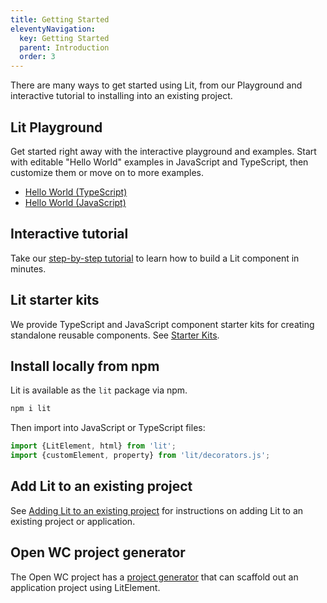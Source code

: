 ```yaml
---
title: Getting Started
eleventyNavigation:
  key: Getting Started
  parent: Introduction
  order: 3
---
```


There are many ways to get started using Lit, from our Playground and interactive tutorial to installing into an existing project.

## Lit Playground

Get started right away with the interactive playground and examples. Start with editable "Hello World" examples in JavaScript and TypeScript, then customize them or move on to more examples.

* [Hello World (TypeScript)](/playground/#sample=examples/hello-world-typescript)
* [Hello World (JavaScript)](/playground/#sample=examples/hello-world-javascript)

## Interactive tutorial

Take our [step-by-step tutorial](/tutorial/) to learn how to build a Lit component in minutes.

## Lit starter kits

We provide TypeScript and JavaScript component starter kits for creating standalone reusable components. See [Starter Kits](/docs/tools/starter-kits/).

## Install locally from npm

Lit is available as the `lit` package via npm.

```sh
npm i lit
```

Then import into JavaScript or TypeScript files:

```ts
import {LitElement, html} from 'lit';
import {customElement, property} from 'lit/decorators.js';
```

## Add Lit to an existing project

See [Adding Lit to an existing project](/docs/tools/adding-lit) for instructions on adding Lit to an existing project or application.

## Open WC project generator

The Open WC project has a [project generator](https://open-wc.org/docs/development/generator/) that can scaffold out an application project using LitElement.
